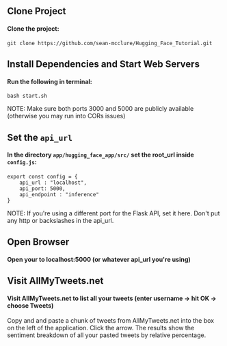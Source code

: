 ## Clone Project
#### Clone the project:
`git clone https://github.com/sean-mcclure/Hugging_Face_Tutorial.git`

## Install Dependencies and Start Web Servers
#### Run the following in terminal:
`bash start.sh`

NOTE: Make sure both ports 3000 and 5000 are publicly available (otherwise you may run into CORs issues)

## Set the `api_url`
#### In the directory `app/hugging_face_app/src/` set the root_url inside `config.js`:

```
export const config = {
    api_url : "localhost",
    api_port: 5000,
    api_endpoint : "inference"
}
```

NOTE: If you're using a different port for the Flask API, set it here. Don't put any http or backslashes in the api_url.

## Open Browser
#### Open your to localhost:5000 (or whatever api_url you're using)

## Visit AllMyTweets.net
#### Visit AllMyTweets.net to list all your tweets (enter username -> hit OK -> choose Tweets)

Copy and and paste a chunk of tweets from AllMyTweets.net into the box on the left of the application. Click the arrow. The results show the sentiment breakdown of all your pasted tweets by relative percentage.
